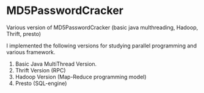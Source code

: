 # MD5PasswordCracker
Various version of MD5PasswordCracker (basic java multhreading, Hadoop, Thrift, presto)

I implemented the following versions for studying parallel programming and various framework.
  1. Basic Java MultiThread Version.
  2. Thrift Version (RPC)
  3. Hadoop Version (Map-Reduce programming model)
  4. Presto (SQL-engine)
